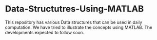 # Data-Structutres-Using-MATLAB
 This repository has various Data structures that can be used in daily computation. We have tried to illustrate the concepts using MATLAB. The developments expected to follow soon. 
